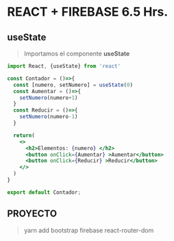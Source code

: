 # REACT + FIREBASE 6.5 Hrs.


## useState

> Importamos el componente __useState__

```jsx
import React, {useState} from 'react'

const Contador = ()=>{
  const [numero, setNumero] = useState(0)
  const Aumentar = ()=>{
    setNumero(numero+1)
  }
  const Reducir = ()=>{
    setNumero(numero-1)
  }

  return(
    <>
      <h2>Elementos: {numero} </h2>
      <button onClick={Aumentar} >Aumentar</button>
      <button onClick={Reducir} >Reducir</button>
    </>
  )
}

export default Contador;
```

## PROYECTO

> yarn add bootstrap firebase react-router-dom


























